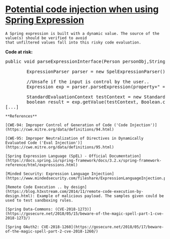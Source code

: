 # [Potential code injection when using Spring Expression](https://find-sec-bugs.github.io/bugs.htm#SPEL_INJECTION)

    A Spring expression is built with a dynamic value. The source of the value(s) should be verified to avoid
    that unfiltered values fall into this risky code evaluation.

**Code at risk:**

<pre>
public void parseExpressionInterface(Person personObj,String property) {

        ExpressionParser parser = new SpelExpressionParser();

        //Unsafe if the input is control by the user..
        Expression exp = parser.parseExpression(property+" == 'Albert'");

        StandardEvaluationContext testContext = new StandardEvaluationContext(personObj);
        boolean result = exp.getValue(testContext, Boolean.class);
[...]</pre>

    **References**  

    [CWE-94: Improper Control of Generation of Code ('Code Injection')](https://cwe.mitre.org/data/definitions/94.html)  

    [CWE-95: Improper Neutralization of Directives in Dynamically Evaluated Code ('Eval Injection')](https://cwe.mitre.org/data/definitions/95.html)  

    [Spring Expression Language (SpEL) - Official Documentation](https://docs.spring.io/spring-framework/docs/3.2.x/spring-framework-reference/html/expressions.html)  

    [Minded Security: Expression Language Injection](https://www.mindedsecurity.com/fileshare/ExpressionLanguageInjection.pdf)  

    [Remote Code Execution .. by design](https://blog.h3xstream.com/2014/11/remote-code-execution-by-design.html): Example of malicious payload. The samples given could be used to test sandboxing rules.  

    [Spring Data-Commons: (CVE-2018-1273)](https://gosecure.net/2018/05/15/beware-of-the-magic-spell-part-1-cve-2018-1273/)  

    [Spring OAuth2: CVE-2018-1260](https://gosecure.net/2018/05/17/beware-of-the-magic-spell-part-2-cve-2018-1260/)